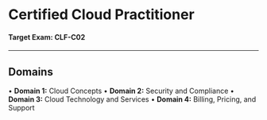 # Certified Cloud Practitioner
#### Target Exam: CLF-C02
___
## Domains
• **Domain 1:** Cloud Concepts
• **Domain 2:** Security and Compliance
• **Domain 3:** Cloud Technology and Services
• **Domain 4:** Billing, Pricing, and Support
